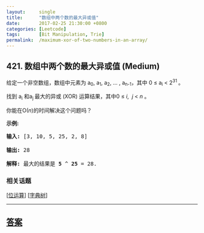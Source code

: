 ```yaml
---
layout:     single
title:      "数组中两个数的最大异或值"
date:       2017-02-25 21:30:00 +0800
categories: [Leetcode]
tags:       [Bit Manipulation, Trie]
permalink:  /maximum-xor-of-two-numbers-in-an-array/
---
```


## 421. 数组中两个数的最大异或值 (Medium)

<p>给定一个非空数组，数组中元素为 a<sub>0</sub>, a<sub>1</sub>, a<sub>2</sub>, &hellip; , a<sub>n-1</sub>，其中 0 &le; a<sub>i</sub> &lt; 2<sup>31&nbsp;</sup>。</p>

<p>找到 a<sub>i</sub> 和a<sub>j&nbsp;</sub>最大的异或 (XOR) 运算结果，其中0 &le; <em>i</em>,&nbsp;&nbsp;<em>j</em> &lt; <em>n&nbsp;</em>。</p>

<p>你能在O(<em>n</em>)的时间解决这个问题吗？</p>

<p><strong>示例:</strong></p>

<pre>
<strong>输入:</strong> [3, 10, 5, 25, 2, 8]

<strong>输出:</strong> 28

<strong>解释:</strong> 最大的结果是 <strong>5</strong> ^ <strong>25</strong> = 28.
</pre>

### 相关话题
  [[位运算](https://github.com/openset/leetcode/tree/master/tag/bit-manipulation/README.md)]
  [[字典树](https://github.com/openset/leetcode/tree/master/tag/trie/README.md)]

---

## [答案](https://github.com/openset/leetcode/tree/master/problems/maximum-xor-of-two-numbers-in-an-array)
